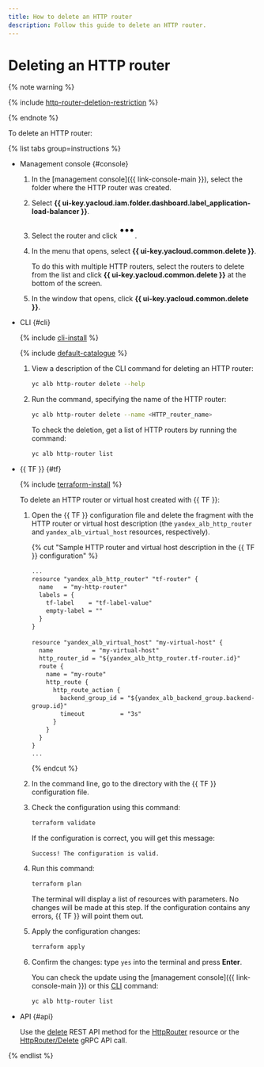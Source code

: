 ```yaml
---
title: How to delete an HTTP router
description: Follow this guide to delete an HTTP router.
---
```


# Deleting an HTTP router

{% note warning %}

{% include [http-router-deletion-restriction](../../_includes/application-load-balancer/http-router-deletion-restriction.md) %}

{% endnote %}

To delete an HTTP router:

{% list tabs group=instructions %}

- Management console {#console}

  1. In the [management console]({{ link-console-main }}), select the folder where the HTTP router was created.
  1. Select **{{ ui-key.yacloud.iam.folder.dashboard.label_application-load-balancer }}**.
  1. Select the router and click ![image](../../_assets/console-icons/ellipsis.svg).
  1. In the menu that opens, select **{{ ui-key.yacloud.common.delete }}**.

     To do this with multiple HTTP routers, select the routers to delete from the list and click **{{ ui-key.yacloud.common.delete }}** at the bottom of the screen.
  1. In the window that opens, click **{{ ui-key.yacloud.common.delete }}**.

- CLI {#cli}

  {% include [cli-install](../../_includes/cli-install.md) %}

  {% include [default-catalogue](../../_includes/default-catalogue.md) %}

  1. View a description of the CLI command for deleting an HTTP router:

     ```bash
     yc alb http-router delete --help
     ```

  1. Run the command, specifying the name of the HTTP router:

     ```bash
     yc alb http-router delete --name <HTTP_router_name>
     ```

     To check the deletion, get a list of HTTP routers by running the command:

     ```bash
     yc alb http-router list
     ```

- {{ TF }} {#tf}

  {% include [terraform-install](../../_includes/terraform-install.md) %}

  To delete an HTTP router or virtual host created with {{ TF }}:
  1. Open the {{ TF }} configuration file and delete the fragment with the HTTP router or virtual host description (the `yandex_alb_http_router` and `yandex_alb_virtual_host` resources, respectively).

      {% cut "Sample HTTP router and virtual host description in the {{ TF }} configuration" %}

     ```hcl
     ...
     resource "yandex_alb_http_router" "tf-router" {
       name   = "my-http-router"
       labels = {
         tf-label    = "tf-label-value"
         empty-label = ""
       }
     }

     resource "yandex_alb_virtual_host" "my-virtual-host" {
       name           = "my-virtual-host"
       http_router_id = "${yandex_alb_http_router.tf-router.id}"
       route {
         name = "my-route"
         http_route {
           http_route_action {
             backend_group_id = "${yandex_alb_backend_group.backend-group.id}"
             timeout          = "3s"
           }
         }
       }
     }
     ...
     ```

     {% endcut %}

  1. In the command line, go to the directory with the {{ TF }} configuration file.
  1. Check the configuration using this command:

     ```bash
     terraform validate
     ```

     If the configuration is correct, you will get this message:

     ```text
     Success! The configuration is valid.
     ```

  1. Run this command:

     ```bash
     terraform plan
     ```

     The terminal will display a list of resources with parameters. No changes will be made at this step. If the configuration contains any errors, {{ TF }} will point them out.
  1. Apply the configuration changes:

     ```bash
     terraform apply
     ```

  1. Confirm the changes: type `yes` into the terminal and press **Enter**.

     You can check the update using the [management console]({{ link-console-main }}) or this [CLI](../../cli/quickstart.md) command:

     ```bash
     yc alb http-router list
     ```

- API {#api}

  Use the [delete](../api-ref/HttpRouter/delete.md) REST API method for the [HttpRouter](../api-ref/HttpRouter/index.md) resource or the [HttpRouter/Delete](../api-ref/grpc/HttpRouter/delete.md) gRPC API call.

{% endlist %}